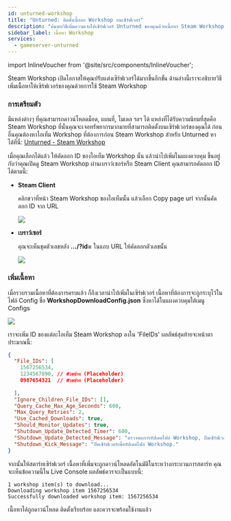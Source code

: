 ```yaml
---
id: unturned-workshop
title: "Unturned: ติดตั้งเนื้อหา Workshop บนเซิร์ฟเวอร์"
description: "ค้นพบวิธีเพิ่มความเจ๋งให้เซิร์ฟเวอร์ Unturned ของคุณด้วยเนื้อหา Steam Workshop แบบกำหนดเอง เพื่อประสบการณ์เล่นเกมที่ใช่สำหรับคุณ → เรียนรู้เพิ่มเติมเลย"
sidebar_label: เนื้อหา Workshop
services:
  - gameserver-unturned
---
```


import InlineVoucher from '@site/src/components/InlineVoucher';

<InlineVoucher />

Steam Workshop เปิดโอกาสให้คุณปรับแต่งเซิร์ฟเวอร์ได้มากขึ้นอีกขั้น ด้านล่างนี้เราจะอธิบายวิธีเพิ่มเนื้อหาให้เซิร์ฟเวอร์ของคุณด้วยการใช้ Steam Workshop

### การเตรียมตัว

มีแหล่งต่างๆ ที่คุณสามารถดาวน์โหลดม็อด, แผนที่, โมเดล ฯลฯ ได้ แหล่งที่ได้รับความนิยมที่สุดคือ Steam Workshop ที่นั่นคุณจะเจอทรัพยากรมากมายที่สามารถติดตั้งบนเซิร์ฟเวอร์ของคุณได้ ก่อนอื่นคุณต้องหาไอเท็ม Workshop ที่ต้องการก่อน Steam Workshop สำหรับ Unturned หาได้ที่นี่:  [Unturned - Steam Workshop](https://steamcommunity.com/app/304930/workshop/)

เมื่อคุณเลือกได้แล้ว ให้คัดลอก ID ของไอเท็ม Workshop นั้น แล้วนำไปเพิ่มในแผงควบคุม ขึ้นอยู่กับว่าคุณเปิดดู Steam Workshop ผ่านเบราว์เซอร์หรือ Steam Client คุณสามารถคัดลอก ID ได้ตามนี้:

- **Steam Client**

  คลิกขวาที่หน้า Steam Workshop ของไอเท็มนั้น แล้วเลือก Copy page url จากนั้นคัดลอก ID จาก URL

  ![](https://screensaver01.zap-hosting.com/index.php/s/QD89esrFTQ8gZfb/preview)

  

- **เบราว์เซอร์**

  คุณจะเห็นชุดตัวเลขหลัง **.../?id=** ในแถบ URL ให้คัดลอกตัวเลขนั้น

  ![](https://screensaver01.zap-hosting.com/index.php/s/XzRRT98ess4dyFX/preview)





### เพิ่มเนื้อหา

เมื่อรวบรวมเนื้อหาที่ต้องการครบแล้ว ก็ถึงเวลานำไปเพิ่มในเซิร์ฟเวอร์ เนื้อหาที่ต้องการจะถูกระบุไว้ในไฟล์ Config ชื่อ **WorkshopDownloadConfig.json** ซึ่งหาได้ในแผงควบคุมใต้เมนู Configs

![](https://screensaver01.zap-hosting.com/index.php/s/T7gsio62gDH7DHb/preview)

เราจะเพิ่ม ID ของแต่ละไอเท็ม Steam Workshop ลงใน 'FileIDs' ผลลัพธ์สุดท้ายจะหน้าตาประมาณนี้:

```json
{
  "File_IDs": [
  	1567256534,
    1234567890, // ตัวอย่าง (Placeholder)
    0987654321  // ตัวอย่าง (Placeholder)
  
  ],
  "Ignore_Children_File_IDs": [],
  "Query_Cache_Max_Age_Seconds": 600,
  "Max_Query_Retries": 2,
  "Use_Cached_Downloads": true,
  "Should_Monitor_Updates": true,
  "Shutdown_Update_Detected_Timer": 600,
  "Shutdown_Update_Detected_Message": "ตรวจพบการอัปเดตไฟล์ Workshop, ปิดเซิร์ฟเวอร์ใน: {0}",
  "Shutdown_Kick_Message": "ปิดเซิร์ฟเวอร์เพื่ออัปเดตไฟล์ Workshop."
}
```

จากนั้นให้สตาร์ทเซิร์ฟเวอร์ เนื้อหาที่เพิ่มจะถูกดาวน์โหลดอัตโนมัติในระหว่างกระบวนการสตาร์ท คุณจะเห็นข้อความนี้ใน Live Console ผลลัพธ์ควรจะเป็นแบบนี้:

```
1 workshop item(s) to download...
Downloading workshop item 1567256534
Successfully downloaded workshop item: 1567256534
```

เนื้อหาได้ถูกดาวน์โหลด ติดตั้งเรียบร้อย และควรจะพร้อมใช้งานแล้ว

<InlineVoucher />